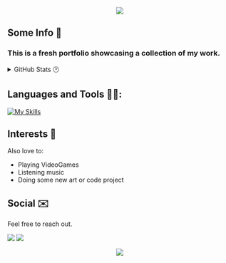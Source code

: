 <p align="center">
  <img src="https://capsule-render.vercel.app/api?type=waving&height=250&color=timeGradient&text=Welcome,%20I'm%20Tiago&section=header&reversal=false&fontAlignY=40"/>
</p>

## Some Info 📖
### This is a fresh portfolio showcasing a collection of my work.

<details>
  <summary>GitHub Stats 🕑 </summary>
  <div align="center">
    <img src="https://github-readme-stats.vercel.app/api?hide_title=false&hide_rank=false&show_icons=true&include_all_commits=true&count_private=true&disable_animations=false&theme=tokyonight&locale=en&hide_border=false&username=DrPacheco13" height="150" alt="stats graph"  />
    <img src="https://github-readme-stats.vercel.app/api/top-langs?locale=en&hide_title=false&layout=compact&card_width=320&langs_count=5&theme=tokyonight&hide_border=false&username=DrPacheco13" height="150" alt="languages graph"  />
  </div>
</details>

## Languages and Tools 👨‍💻:

[![My Skills](https://skillicons.dev/icons?i=java,js,androidstudio,angular,css,figma,git,html,idea,postman,ts,vscode&theme=dark)](https://skillicons.dev)

## Interests 🧩

Also love to: 

- Playing VideoGames
- Listening music
- Doing some new art or code project

## Social ✉️
Feel free to reach out.

<a target="_blank" href="https://www.linkedin.com/in/tiago-pacheco-4b4b252a9/"><img src="https://img.shields.io/badge/LinkedIn-0077B5?style=for-the-badge&logo=linkedin&logoColor=white"></a>
<a target="_blank" href="mailto:8200421@estg.ipp.pt"><img src="https://img.shields.io/badge/Gmail-D14836?style=for-the-badge&logo=gmail&logoColor=white"></a>
<p align="center">
  <img src="https://capsule-render.vercel.app/api?type=waving&color=timeGradient&height=150&section=footer"/>
</p>
